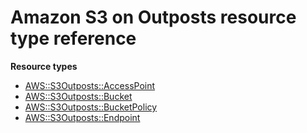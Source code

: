 # Amazon S3 on Outposts resource type reference<a name="AWS_S3Outposts"></a>

**Resource types**
+ [AWS::S3Outposts::AccessPoint](aws-resource-s3outposts-accesspoint.md)
+ [AWS::S3Outposts::Bucket](aws-resource-s3outposts-bucket.md)
+ [AWS::S3Outposts::BucketPolicy](aws-resource-s3outposts-bucketpolicy.md)
+ [AWS::S3Outposts::Endpoint](aws-resource-s3outposts-endpoint.md)